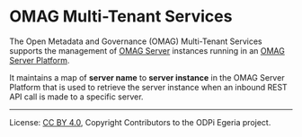 <!-- SPDX-License-Identifier: CC-BY-4.0 -->
<!-- Copyright Contributors to the ODPi Egeria project. -->

# OMAG Multi-Tenant Services

The Open Metadata and Governance (OMAG) Multi-Tenant Services supports the management of
[OMAG Server](../../admin-services/docs/concepts/omag-server.md) instances
running in an [OMAG Server Platform](../../admin-services/docs/concepts/omag-server-platform.md).

It maintains a map of **server name** to **server instance** in the
OMAG Server Platform that is used to retrieve the server instance when an inbound
REST API call is made to a specific server.

----
License: [CC BY 4.0](https://creativecommons.org/licenses/by/4.0/),
Copyright Contributors to the ODPi Egeria project.